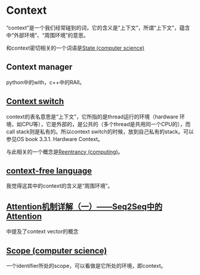 # Context

“context”是一个我们经常碰到的词，它的含义是“上下文”，所谓“上下文”，蕴含中“外部环境”、“周围环境”的意思。

和context密切相关的一个词语是[State (computer science)](https://en.wikipedia.org/wiki/State_(computer_science))

## Context manager

python中的with，c++中的RAII。

## [Context switch](https://en.wikipedia.org/wiki/Context_switch)

context的表名意思是“上下文”，它所指的是thread运行的环境（hardware 环境，如CPU等），它是外部的，是公共的（多个thread是共用同一个CPU的），而 call stack则是私有的。所以context switch的时候，放到自己私有的stack。可以参见OS book 3.3.1. Hardware Context。

与此相关的一个概念是[Reentrancy (computing)](https://en.wikipedia.org/wiki/Reentrancy_(computing))。

## [context-free language](https://en.wikipedia.org/wiki/Context-free_language) 

我觉得这其中的context的含义是“周围环境”。



## [Attention机制详解（一）——Seq2Seq中的Attention](https://zhuanlan.zhihu.com/p/47063917)

中提及了context vector的概念



## [Scope (computer science)](https://en.wikipedia.org/wiki/Scope_(computer_science)#Lexical_scoping)

一个identifier所处的scope，可以看做是它所处的环境，即context。

